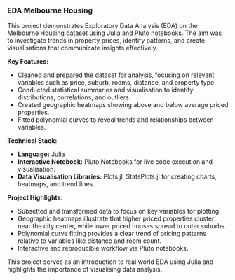 ### EDA Melbourne Housing

This project demonstrates Exploratory Data Analysis (EDA) on the Melbourne Housing dataset using Julia and Pluto notebooks. The aim was to investigate trends in property prices, identify patterns, and create visualisations that communicate insights effectively.

**Key Features:**
- Cleaned and prepared the dataset for analysis, focusing on relevant variables such as price, suburb, rooms, distance, and property type.
- Conducted statistical summaries and visualisation to identify distributions, correlations, and outliers.
- Created geographic heatmaps showing above and below average priced properties.
- Fitted polynomial curves to reveal trends and relationships between variables.

**Technical Stack:**
- **Language:** Julia
- **Interactive Notebook:** Pluto Notebooks for live code execution and visualisation.
- **Data Visualisation Libraries:** Plots.jl, StatsPlots.jl for creating charts, heatmaps, and trend lines.

**Project Highlights:**
- Subsetted and transformed data to focus on key variables for plotting.
- Geographic heatmaps illustrate that higher priced properties cluster near the city center, while lower priced houses spread to outer suburbs.
- Polynomial curve fitting provides a clear trend of pricing patterns relative to variables like distance and room count.
- Interactive and reproducible workflow via Pluto notebooks.

This project serves as an introduction to real world EDA using Julia and highlights the importance of visualising data analysis.
